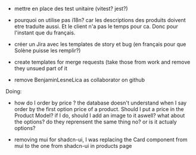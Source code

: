- mettre en place des test unitaire (vitest? jest?)

- pourquoi on utilise pas i18n?
car les descriptions des produits doivent etre traduite aussi. Et le client n'a pas le temps pour ca. Donc pour l'instant que du français.

- créer un Jira avec les templates de story et bug (en français pour que Solène puisse les remplir?)
- create templates for merge requests (take those from work and remove they unsued part of it
- remove BenjaminLesneLica as collaborator on github

Doing:
- how do I order by price ? the database doesn't understand when I say order by the first option price of a product. Should I put a price in the Product Model? if I do, should I add an image to it aswell? what about the options? do they reprensent the same thing no? or is it actualy options? 

- removing mui for shadcn-ui, I was replacing the Card component from mui to the one from shadcn-ui in products page

